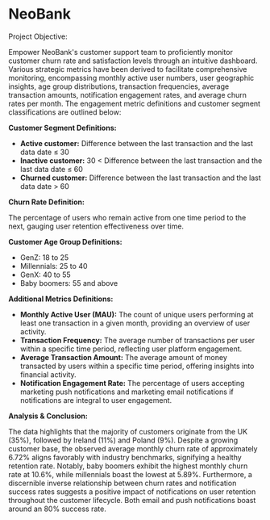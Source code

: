 # NeoBank

Project Objective:

Empower NeoBank's customer support team to proficiently monitor customer churn rate and satisfaction levels through an intuitive dashboard. Various strategic metrics have been derived to facilitate comprehensive monitoring, encompassing monthly active user numbers, user geographic insights, age group distributions, transaction frequencies, average transaction amounts, notification engagement rates, and average churn rates per month. The engagement metric definitions and customer segment classifications are outlined below:

**Customer Segment Definitions:**

- **Active customer:** Difference between the last transaction and the last data date ≤ 30
- **Inactive customer:** 30 < Difference between the last transaction and the last data date ≤ 60
- **Churned customer:** Difference between the last transaction and the last data date > 60

**Churn Rate Definition:**

The percentage of users who remain active from one time period to the next, gauging user retention effectiveness over time.

**Customer Age Group Definitions:**

- GenZ: 18 to 25
- Millennials: 25 to 40
- GenX: 40 to 55
- Baby boomers: 55 and above

**Additional Metrics Definitions:**

- **Monthly Active User (MAU):** The count of unique users performing at least one transaction in a given month, providing an overview of user activity.
- **Transaction Frequency:** The average number of transactions per user within a specific time period, reflecting user platform engagement.
- **Average Transaction Amount:** The average amount of money transacted by users within a specific time period, offering insights into financial activity.
- **Notification Engagement Rate:** The percentage of users accepting marketing push notifications and marketing email notifications if notifications are integral to user engagement.

**Analysis & Conclusion:**

The data highlights that the majority of customers originate from the UK (35%), followed by Ireland (11%) and Poland (9%). Despite a growing customer base, the observed average monthly churn rate of approximately 6.72% aligns favorably with industry benchmarks, signifying a healthy retention rate. Notably, baby boomers exhibit the highest monthly churn rate at 10.6%, while millennials boast the lowest at 5.89%. Furthermore, a discernible inverse relationship between churn rates and notification success rates suggests a positive impact of notifications on user retention throughout the customer lifecycle. Both email and push notifications boast around an 80% success rate.
